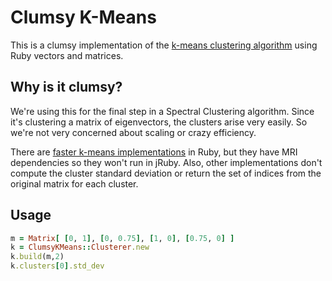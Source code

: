 Clumsy K-Means
============

This is a clumsy implementation of the <a href="http://en.wikipedia.org/wiki/K-means_clustering" target="_blank">k-means clustering algorithm</a> using Ruby vectors and matrices. 

Why is it clumsy? 
-----------------
We're using this for the final step in a Spectral Clustering algorithm. Since it's clustering a matrix of eigenvectors, the clusters arise very easily. So we're not very concerned about scaling or crazy efficiency.

There are <a href="https://github.com/reddavis/K-Means" target="_blank">faster k-means implementations</a> in Ruby, but they have MRI dependencies so they won't run in jRuby. Also, other implementations don't compute the cluster standard deviation or return the set of indices from the original matrix for each cluster.


Usage
-----

```ruby
m = Matrix[ [0, 1], [0, 0.75], [1, 0], [0.75, 0] ]
k = ClumsyKMeans::Clusterer.new
k.build(m,2)
k.clusters[0].std_dev
```